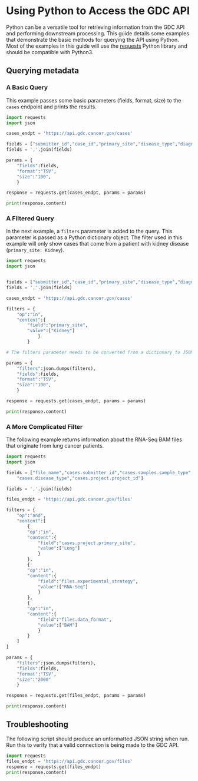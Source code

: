 # Using Python to Access the GDC API

Python can be a versatile tool for retrieving information from the GDC API and performing downstream processing. This guide details some examples that demonstrate the basic methods for querying the API using Python. Most of the examples in this guide will use the [requests](http://docs.python-requests.org/en/master/) Python library and should be compatible with Python3.

## Querying metadata

### A Basic Query

This example passes some basic parameters (fields, format, size) to the `cases` endpoint and prints the results.

```Python
import requests
import json

cases_endpt = 'https://api.gdc.cancer.gov/cases'

fields = ["submitter_id","case_id","primary_site","disease_type","diagnoses.vital_status"]
fields = ','.join(fields)

params = {
    "fields":fields,
    "format":"TSV",
    "size":"100",
    }

response = requests.get(cases_endpt, params = params)

print(response.content)
```

### A Filtered Query

In the next example, a `filters` parameter is added to the query. This parameter is passed as a Python dictionary object. The filter used in this example will only show cases that come from a patient with kidney disease (`primary_site: Kidney`).

```Python
import requests
import json


fields = ["submitter_id","case_id","primary_site","disease_type","diagnoses.vital_status"]
fields = ','.join(fields)

cases_endpt = 'https://api.gdc.cancer.gov/cases'

filters = {
    "op":"in",
    "content":{
        "field":"primary_site",
        "value":["Kidney"]
            }
        }

# The filters parameter needs to be converted from a dictionary to JSON object

params = {
    "filters":json.dumps(filters),
    "fields":fields,
    "format":"TSV",
    "size":"100",
    }

response = requests.get(cases_endpt, params = params)

print(response.content)
```

### A More Complicated Filter

The following example returns information about the RNA-Seq BAM files that originate from lung cancer patients.   


```Python
import requests
import json

fields = ["file_name","cases.submitter_id","cases.samples.sample_type",
    "cases.disease_type","cases.project.project_id"]

fields = ','.join(fields)

files_endpt = 'https://api.gdc.cancer.gov/files'

filters = {
    "op":"and",
    "content":[
        {
        "op":"in",
        "content":{
            "field":"cases.project.primary_site",
            "value":["Lung"]
            }
        },
        {
        "op":"in",
        "content":{
            "field":"files.experimental_strategy",
            "value":["RNA-Seq"]
            }
        },
        {
        "op":"in",
        "content":{
            "field":"files.data_format",
            "value":["BAM"]
            }
        }
    ]
}

params = {
    "filters":json.dumps(filters),
    "fields":fields,
    "format":"TSV",
    "size":"2000"
    }

response = requests.get(files_endpt, params = params)

print(response.content)
```

## Troubleshooting

The following script should produce an unformatted JSON string when run. Run this to verify that a valid connection is being made to the GDC API.  

```Python
import requests
files_endpt = 'https://api.gdc.cancer.gov/files'
response = requests.get(files_endpt)
print(response.content)
```
